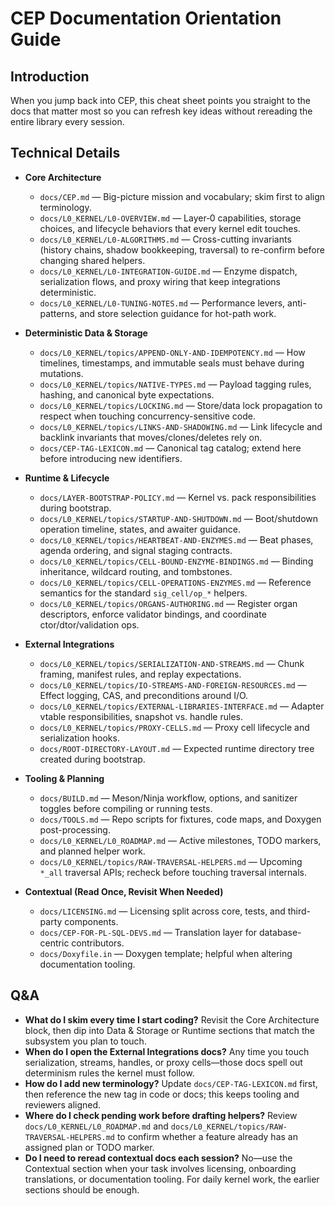 # CEP Documentation Orientation Guide

## Introduction
When you jump back into CEP, this cheat sheet points you straight to the docs that matter most so you can refresh key ideas without rereading the entire library every session.

## Technical Details
- **Core Architecture**
  - `docs/CEP.md` — Big-picture mission and vocabulary; skim first to align terminology.
  - `docs/L0_KERNEL/L0-OVERVIEW.md` — Layer‑0 capabilities, storage choices, and lifecycle behaviors that every kernel edit touches.
  - `docs/L0_KERNEL/L0-ALGORITHMS.md` — Cross-cutting invariants (history chains, shadow bookkeeping, traversal) to re-confirm before changing shared helpers.
  - `docs/L0_KERNEL/L0-INTEGRATION-GUIDE.md` — Enzyme dispatch, serialization flows, and proxy wiring that keep integrations deterministic.
  - `docs/L0_KERNEL/L0-TUNING-NOTES.md` — Performance levers, anti-patterns, and store selection guidance for hot-path work.

- **Deterministic Data & Storage**
  - `docs/L0_KERNEL/topics/APPEND-ONLY-AND-IDEMPOTENCY.md` — How timelines, timestamps, and immutable seals must behave during mutations.
  - `docs/L0_KERNEL/topics/NATIVE-TYPES.md` — Payload tagging rules, hashing, and canonical byte expectations.
  - `docs/L0_KERNEL/topics/LOCKING.md` — Store/data lock propagation to respect when touching concurrency-sensitive code.
  - `docs/L0_KERNEL/topics/LINKS-AND-SHADOWING.md` — Link lifecycle and backlink invariants that moves/clones/deletes rely on.
  - `docs/CEP-TAG-LEXICON.md` — Canonical tag catalog; extend here before introducing new identifiers.

- **Runtime & Lifecycle**
  - `docs/LAYER-BOOTSTRAP-POLICY.md` — Kernel vs. pack responsibilities during bootstrap.
  - `docs/L0_KERNEL/topics/STARTUP-AND-SHUTDOWN.md` — Boot/shutdown operation timeline, states, and awaiter guidance.
  - `docs/L0_KERNEL/topics/HEARTBEAT-AND-ENZYMES.md` — Beat phases, agenda ordering, and signal staging contracts.
  - `docs/L0_KERNEL/topics/CELL-BOUND-ENZYME-BINDINGS.md` — Binding inheritance, wildcard routing, and tombstones.
  - `docs/L0_KERNEL/topics/CELL-OPERATIONS-ENZYMES.md` — Reference semantics for the standard `sig_cell/op_*` helpers.
  - `docs/L0_KERNEL/topics/ORGANS-AUTHORING.md` — Register organ descriptors, enforce validator bindings, and coordinate ctor/dtor/validation ops.

- **External Integrations**
  - `docs/L0_KERNEL/topics/SERIALIZATION-AND-STREAMS.md` — Chunk framing, manifest rules, and replay expectations.
  - `docs/L0_KERNEL/topics/IO-STREAMS-AND-FOREIGN-RESOURCES.md` — Effect logging, CAS, and preconditions around I/O.
  - `docs/L0_KERNEL/topics/EXTERNAL-LIBRARIES-INTERFACE.md` — Adapter vtable responsibilities, snapshot vs. handle rules.
  - `docs/L0_KERNEL/topics/PROXY-CELLS.md` — Proxy cell lifecycle and serialization hooks.
  - `docs/ROOT-DIRECTORY-LAYOUT.md` — Expected runtime directory tree created during bootstrap.

- **Tooling & Planning**
  - `docs/BUILD.md` — Meson/Ninja workflow, options, and sanitizer toggles before compiling or running tests.
  - `docs/TOOLS.md` — Repo scripts for fixtures, code maps, and Doxygen post-processing.
  - `docs/L0_KERNEL/L0_ROADMAP.md` — Active milestones, TODO markers, and planned helper work.
  - `docs/L0_KERNEL/topics/RAW-TRAVERSAL-HELPERS.md` — Upcoming `*_all` traversal APIs; recheck before touching traversal internals.

- **Contextual (Read Once, Revisit When Needed)**
  - `docs/LICENSING.md` — Licensing split across core, tests, and third-party components.
  - `docs/CEP-FOR-PL-SQL-DEVS.md` — Translation layer for database-centric contributors.
  - `docs/Doxyfile.in` — Doxygen template; helpful when altering documentation tooling.

## Q&A
- **What do I skim every time I start coding?** Revisit the Core Architecture block, then dip into Data & Storage or Runtime sections that match the subsystem you plan to touch.
- **When do I open the External Integrations docs?** Any time you touch serialization, streams, handles, or proxy cells—those docs spell out determinism rules the kernel must follow.
- **How do I add new terminology?** Update `docs/CEP-TAG-LEXICON.md` first, then reference the new tag in code or docs; this keeps tooling and reviewers aligned.
- **Where do I check pending work before drafting helpers?** Review `docs/L0_KERNEL/L0_ROADMAP.md` and `docs/L0_KERNEL/topics/RAW-TRAVERSAL-HELPERS.md` to confirm whether a feature already has an assigned plan or TODO marker.
- **Do I need to reread contextual docs each session?** No—use the Contextual section when your task involves licensing, onboarding translations, or documentation tooling. For daily kernel work, the earlier sections should be enough.
